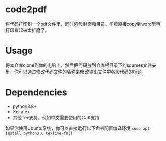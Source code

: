 # code2pdf

将代码打印到一个pdf文件里，同时包含封面和目录。毕竟直接copy到word里再打印看起来太折磨了。

# Usage

将本仓库clone到你的电脑上，然后把代码放到仓库根目录下的sourses文件夹里，你可以通过修改代码文件的名称来修改输出文件中各段代码的标题。

# Dependencies

- python3.8+
- XeLatex
- 其他Tex支持，例如中文需要使用的CJK支持

如果你使用Ubuntu系统，你可以直接运行以下命令配置编译环境
`sudo apt install python3.8 texlive-full`

